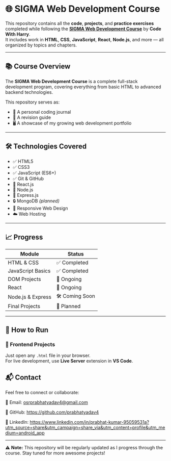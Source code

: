 # 🌐 SIGMA Web Development Course

This repository contains all the **code**, **projects**, and **practice exercises** completed while following the [**SIGMA Web Development Course**](https://www.youtube.com/@CodeWithHarry) by **Code With Harry**.  
It includes work in **HTML**, **CSS**, **JavaScript**, **React**, **Node.js**, and more — all organized by topics and chapters.

---

## 📚 Course Overview

The **SIGMA Web Development Course** is a complete full-stack development program, covering everything from basic HTML to advanced backend technologies.

This repository serves as:

- 🧰 A personal coding journal  
- 📘 A revision guide  
- 🖥️ A showcase of my growing web development portfolio

---

## 🛠️ Technologies Covered

- ✅ HTML5  
- ✅ CSS3  
- ✅ JavaScript (ES6+)  
- ✅ Git & GitHub  
- 🔄 React.js  
- 🔄 Node.js  
- 🔄 Express.js  
- 🔒 MongoDB *(planned)*  
- 📱 Responsive Web Design  
- ☁️ Web Hosting  

---

## 📈 Progress

| Module              | Status         |
|---------------------|----------------|
| HTML & CSS          | ✅ Completed   |
| JavaScript Basics   | ✅ Completed   |
| DOM Projects        | 🚧 Ongoing  |
| React               | 🚧 Ongoing     |
| Node.js & Express   | 🛠 Coming Soon |
| Final Projects      | 🎯 Planned     |

---

## 🚀 How to Run

### 🔹 Frontend Projects

Just open any `.html` file in your browser.  
For live development, use **Live Server** extension in **VS Code**.



## 📬 Contact
Feel free to connect or collaborate:

📧 Email: osrprabhatyadav4@gmail.com

🔗 GitHub: https://github.com/prabhatyadav4

💼 LinkedIn: https://www.linkedin.com/in/prabhat-kumar-95059531a?utm_source=share&utm_campaign=share_via&utm_content=profile&utm_medium=android_app

---


 
⚠️ **Note:** This repository will be regularly updated as I progress through the course. Stay tuned for more awesome projects!  



